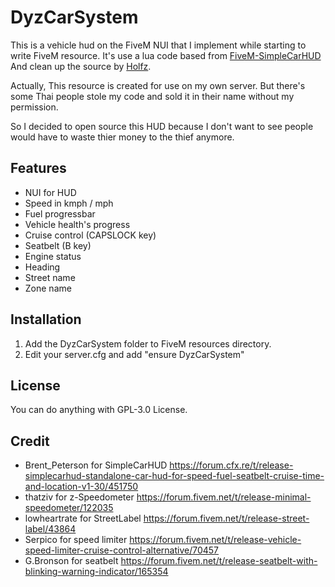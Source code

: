 # DyzCarSystem
This is a vehicle hud on the FiveM NUI that I implement while starting to write FiveM resource. It's use a lua code based from [FiveM-SimpleCarHUD](https://github.com/bepo13/FiveM-SimpleCarHUD) And clean up the source by [Holfz](https://github.com/Holfz).

Actually, This resource is created for use on my own server. But there's some Thai people stole my code and sold it in their name without my permission.

So I decided to open source this HUD because I don't want to see people would have to waste thier money to the thief anymore.

## Features
* NUI for HUD
* Speed in kmph / mph
* Fuel progressbar
* Vehicle health's progress
* Cruise control (CAPSLOCK key)
* Seatbelt (B key)
* Engine status
* Heading
* Street name
* Zone name

## Installation
1. Add the DyzCarSystem folder to FiveM resources directory.
2. Edit your server.cfg and add "ensure DyzCarSystem"

## License
You can do anything with GPL-3.0 License.

## Credit
* Brent_Peterson for SimpleCarHUD https://forum.cfx.re/t/release-simplecarhud-standalone-car-hud-for-speed-fuel-seatbelt-cruise-time-and-location-v1-30/451750
* thatziv for z-Speedometer https://forum.fivem.net/t/release-minimal-speedometer/122035
* lowheartrate for StreetLabel https://forum.fivem.net/t/release-street-label/43864
* Serpico for speed limiter https://forum.fivem.net/t/release-vehicle-speed-limiter-cruise-control-alternative/70457
* G.Bronson for seatbelt https://forum.fivem.net/t/release-seatbelt-with-blinking-warning-indicator/165354
